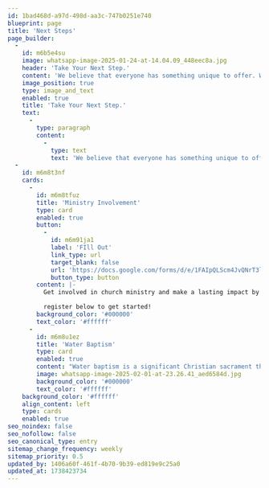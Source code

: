 ```yaml
---
id: 1bad468d-a97d-498d-aa3c-747b0251e740
blueprint: page
title: 'Next Steps'
page_builder:
  -
    id: m6b5e4su
    image: whatsapp-image-2025-01-24-at-14.04.09_448eec8a.jpg
    header: 'Take Your Next Step.'
    content: 'We believe that everyone has something unique to offer. We offer a variety of ministries and programs designed to help you grow in your faith and explore new possibilities.'
    image_position: true
    type: image_and_text
    enabled: true
    title: 'Take Your Next Step.'
    text:
      -
        type: paragraph
        content:
          -
            type: text
            text: 'We believe that everyone has something unique to offer. We offer a variety of ministries and programs designed to help you grow in your faith and explore new possibilities.'
  -
    id: m6m8t3nf
    cards:
      -
        id: m6m8tfuz
        title: 'Ministry Involvement'
        type: card
        enabled: true
        button:
          -
            id: m6m91ja1
            label: 'FIll Out'
            link_type: url
            target_blank: false
            url: 'https://docs.google.com/forms/d/e/1FAIpQLScm4JvQNrT3lwXHMDYtNvNmcbfz7wVEHdXC20z_0GJh8cC0SQ/formResponse'
            button_type: button
        content: |-
          Get involved in church ministry and make a lasting impact by using your unique gifts to serve others. 

          register below to get started!
        background_color: '#000000'
        text_color: '#ffffff'
      -
        id: m6m8u1ez
        title: 'Water Baptism'
        type: card
        enabled: true
        content: "Water baptism is a significant Christian sacrament that symbolizes a person's faith in Jesus Christ and marks the beginning of their spiritual journey. Through the act of being immersed in or sprinkled with water, baptism represents the cleansing of sins and the renewal of life in Christ. It is a public declaration of faith and a vital step in the process of becoming a committed member of the Christian community."
        image: whatsapp-image-2025-02-01-at-23.26.41_aed6584d.jpg
        background_color: '#000000'
        text_color: '#ffffff'
    background_color: '#ffffff'
    align_content: left
    type: cards
    enabled: true
seo_noindex: false
seo_nofollow: false
seo_canonical_type: entry
sitemap_change_frequency: weekly
sitemap_priority: 0.5
updated_by: 1406a60f-461f-4b70-9b39-ed819e9c25a0
updated_at: 1738423734
---
```

